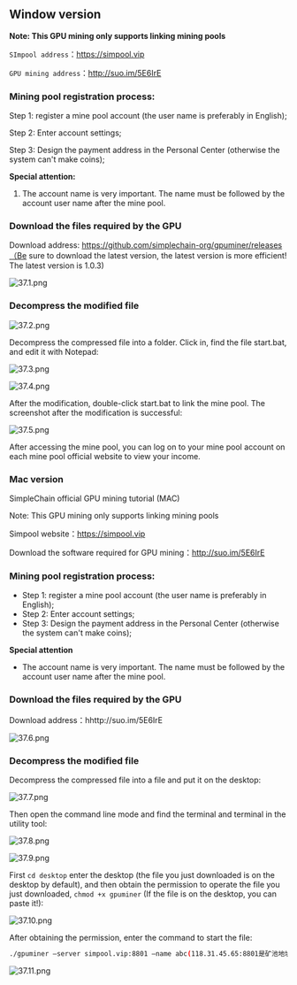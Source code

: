 ## Window version

**Note: This GPU mining only supports linking mining pools**

`SImpool address`：https://simpool.vip

`GPU mining address`：http://suo.im/5E6IrE

### Mining pool registration process:

Step 1: register a mine pool account (the user name is preferably in English);

Step 2: Enter account settings;

Step 3: Design the payment address in the Personal Center (otherwise the system can't make coins);

**Special attention:**

1. The account name is very important. The name must be followed by the account user name after the mine pool.

### Download the files required by the GPU

Download address: https://github.com/simplechain-org/gpuminer/releases（Be sure to download the latest version, the latest version is more efficient! The latest version is 1.0.3)

![37.1.png](http://ww1.sinaimg.cn/large/007csy4ply1gf8dwpq81vj31a60jqq84.jpg)
 
### Decompress the modified file

![37.2.png](http://ww1.sinaimg.cn/large/007csy4ply1gf8dwpppsrj305804i0td.jpg)

Decompress the compressed file into a folder. Click in, find the file start.bat, and edit it with Notepad:

![37.3.png](http://ww1.sinaimg.cn/large/007csy4ply1gf8dwppk9cj30n40403zj.jpg)

![37.4.png](http://ww1.sinaimg.cn/large/007csy4ply1gf8dwpql78j31uo0rs42x.jpg)

After the modification, double-click start.bat to link the mine pool. The screenshot after the modification is successful:

![37.5.png](http://ww1.sinaimg.cn/large/007csy4ply1gf8dwpqi6gj31ic0nm777.jpg)

After accessing the mine pool, you can log on to your mine pool account on each mine pool official website to view your income.

### Mac version

SimpleChain official GPU mining tutorial (MAC)

Note: This GPU mining only supports linking mining pools

Simpool website：https://simpool.vip

Download the software required for GPU mining：http://suo.im/5E6IrE

### Mining pool registration process:

- Step 1: register a mine pool account (the user name is preferably in English);
- Step 2: Enter account settings;
- Step 3: Design the payment address in the Personal Center (otherwise the system can't make coins);

**Special attention**

- The account name is very important. The name must be followed by the account user name after the mine pool.

### Download the files required by the GPU

Download address：hhttp://suo.im/5E6IrE

![37.6.png](http://ww1.sinaimg.cn/large/007csy4ply1gf8dwpvxhfj31a60jqq84.jpg)

### Decompress the modified file

Decompress the compressed file into a file and put it on the desktop:

![37.7.png](http://ww1.sinaimg.cn/large/007csy4ply1gf8dwpuznxj307c074413.jpg)

Then open the command line mode and find the terminal and terminal in the utility tool:

![37.8.png](http://ww1.sinaimg.cn/large/007csy4ply1gf8dwq11ljj30na0es7c1.jpg)

![37.9.png](http://ww1.sinaimg.cn/large/007csy4ply1gf8dwq54ixj30n40eitfv.jpg)
 
First `cd desktop` enter the desktop (the file you just downloaded is on the desktop by default), and then obtain the permission to operate the file you just downloaded, `chmod +x gpuminer` (If the file is on the desktop, you can paste it!):

![37.10.png](http://ww1.sinaimg.cn/large/007csy4ply1gf8dwq9vd7j31260naaon.jpg)

After obtaining the permission, enter the command to start the file:

```bash
./gpuminer –server simpool.vip:8801 –name abc(118.31.45.65:8801是矿池地址，每个矿池的地址不一样，abc是账户名称,一定填自己账户。)运行成功后：
```

![37.11.png](http://ww1.sinaimg.cn/large/007csy4ply1gf8dwq42rvj31260naaon.jpg)

 





